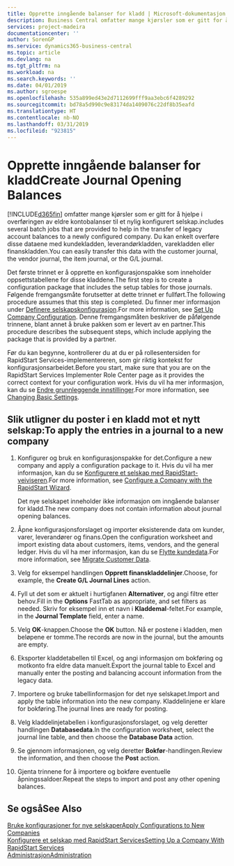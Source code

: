 ```yaml
---
title: Opprette inngående balanser for kladd | Microsoft-dokumentasjon
description: Business Central omfatter mange kjørsler som er gitt for å hjelpe i overføringen av eldre kontobalanser til et nylig konfigurert selskap. Du kan enkelt overføre disse dataene med kladdebokføringer.
services: project-madeira
documentationcenter: ''
author: SorenGP
ms.service: dynamics365-business-central
ms.topic: article
ms.devlang: na
ms.tgt_pltfrm: na
ms.workload: na
ms.search.keywords: ''
ms.date: 04/01/2019
ms.author: sgroespe
ms.openlocfilehash: 535a899ed43e2d7112699fff9aa3ebc6f4289292
ms.sourcegitcommit: bd78a5d990c9e83174da1409076c22df8b35eafd
ms.translationtype: HT
ms.contentlocale: nb-NO
ms.lasthandoff: 03/31/2019
ms.locfileid: "923815"
---
```

# <a name="create-journal-opening-balances"></a><span data-ttu-id="7fec7-104">Opprette inngående balanser for kladd</span><span class="sxs-lookup"><span data-stu-id="7fec7-104">Create Journal Opening Balances</span></span>
[!INCLUDE[d365fin](includes/d365fin_md.md)] <span data-ttu-id="7fec7-105">omfatter mange kjørsler som er gitt for å hjelpe i overføringen av eldre kontobalanser til et nylig konfigurert selskap.</span><span class="sxs-lookup"><span data-stu-id="7fec7-105">includes several batch jobs that are provided to help in the transfer of legacy account balances to a newly configured company.</span></span> <span data-ttu-id="7fec7-106">Du kan enkelt overføre disse dataene med kundekladden, leverandørkladden, varekladden eller finanskladden.</span><span class="sxs-lookup"><span data-stu-id="7fec7-106">You can easily transfer this data with the customer journal, the vendor journal, the item journal, or the G/L journal.</span></span>

<span data-ttu-id="7fec7-107">Det første trinnet er å opprette en konfigurasjonspakke som inneholder oppsettstabellene for disse kladdene.</span><span class="sxs-lookup"><span data-stu-id="7fec7-107">The first step is to create a configuration package that includes the setup tables for those journals.</span></span> <span data-ttu-id="7fec7-108">Følgende fremgangsmåte forutsetter at dette trinnet er fullført.</span><span class="sxs-lookup"><span data-stu-id="7fec7-108">The following procedure assumes that this step is completed.</span></span> <span data-ttu-id="7fec7-109">Du finner mer informasjon under [Definere selskapskonfigurasjon](admin-set-up-company-configuration.md).</span><span class="sxs-lookup"><span data-stu-id="7fec7-109">For more information, see [Set Up Company Configuration](admin-set-up-company-configuration.md).</span></span> <span data-ttu-id="7fec7-110">Denne fremgangsmåten beskriver de påfølgende trinnene, blant annet å bruke pakken som er levert av en partner.</span><span class="sxs-lookup"><span data-stu-id="7fec7-110">This procedure describes the subsequent steps, which include applying the package that is provided by a partner.</span></span>  

<span data-ttu-id="7fec7-111">Før du kan begynne, kontrollerer du at du er på rollesentersiden for RapidStart Services-implementereren, som gir riktig kontekst for konfigurasjonsarbeidet.</span><span class="sxs-lookup"><span data-stu-id="7fec7-111">Before you start, make sure that you are on the RapidStart Services Implementer Role Center page as it provides the correct context for your configuration work.</span></span> <span data-ttu-id="7fec7-112">Hvis du vil ha mer informasjon, kan du se [Endre grunnleggende innstillinger](ui-change-basic-settings.md).</span><span class="sxs-lookup"><span data-stu-id="7fec7-112">For more information, see [Changing Basic Settings](ui-change-basic-settings.md).</span></span>

## <a name="to-apply-the-entries-in-a-journal-to-a-new-company"></a><span data-ttu-id="7fec7-113">Slik utligner du poster i en kladd mot et nytt selskap:</span><span class="sxs-lookup"><span data-stu-id="7fec7-113">To apply the entries in a journal to a new company</span></span>  
1. <span data-ttu-id="7fec7-114">Konfigurer og bruk en konfigurasjonspakke for det.</span><span class="sxs-lookup"><span data-stu-id="7fec7-114">Configure a new company and apply a configuration package to it.</span></span> <span data-ttu-id="7fec7-115">Hvis du vil ha mer informasjon, kan du se [Konfigurere et selskap med RapidStart-veiviseren](admin-how-to-configure-a-company-with-the-rapidstart-wizard.md).</span><span class="sxs-lookup"><span data-stu-id="7fec7-115">For more information, see [Configure a Company with the RapidStart Wizard](admin-how-to-configure-a-company-with-the-rapidstart-wizard.md).</span></span>  

    <span data-ttu-id="7fec7-116">Det nye selskapet inneholder ikke informasjon om inngående balanser for kladd.</span><span class="sxs-lookup"><span data-stu-id="7fec7-116">The new company does not contain information about journal opening balances.</span></span>  

2. <span data-ttu-id="7fec7-117">Åpne konfigurasjonsforslaget og importer eksisterende data om kunder, varer, leverandører og finans.</span><span class="sxs-lookup"><span data-stu-id="7fec7-117">Open the configuration worksheet and import existing data about customers, items, vendors, and the general ledger.</span></span> <span data-ttu-id="7fec7-118">Hvis du vil ha mer informasjon, kan du se [Flytte kundedata](admin-migrate-customer-data.md).</span><span class="sxs-lookup"><span data-stu-id="7fec7-118">For more information, see [Migrate Customer Data](admin-migrate-customer-data.md).</span></span>  
3. <span data-ttu-id="7fec7-119">Velg for eksempel handlingen **Opprett finanskladdelinjer**.</span><span class="sxs-lookup"><span data-stu-id="7fec7-119">Choose, for example, the **Create G/L Journal Lines** action.</span></span>  
4. <span data-ttu-id="7fec7-120">Fyll ut det som er aktuelt i hurtigfanen **Alternativer**, og angi filtre etter behov.</span><span class="sxs-lookup"><span data-stu-id="7fec7-120">Fill in the **Options** FastTab as appropriate, and set filters as needed.</span></span> <span data-ttu-id="7fec7-121">Skriv for eksempel inn et navn i **Kladdemal**-feltet.</span><span class="sxs-lookup"><span data-stu-id="7fec7-121">For example, in the **Journal Template** field, enter a name.</span></span>  
5. <span data-ttu-id="7fec7-122">Velg **OK**-knappen.</span><span class="sxs-lookup"><span data-stu-id="7fec7-122">Choose the **OK** button.</span></span> <span data-ttu-id="7fec7-123">Nå er postene i kladden, men beløpene er tomme.</span><span class="sxs-lookup"><span data-stu-id="7fec7-123">The records are now in the journal, but the amounts are empty.</span></span>  
6. <span data-ttu-id="7fec7-124">Eksporter kladdetabellen til Excel, og angi informasjon om bokføring og motkonto fra eldre data manuelt.</span><span class="sxs-lookup"><span data-stu-id="7fec7-124">Export the journal table to Excel and manually enter the posting and balancing account information from the legacy data.</span></span>
7. <span data-ttu-id="7fec7-125">Importere og bruke tabellinformasjon for det nye selskapet.</span><span class="sxs-lookup"><span data-stu-id="7fec7-125">Import and apply the table information into the new company.</span></span> <span data-ttu-id="7fec7-126">Kladdelinjene er klare for bokføring.</span><span class="sxs-lookup"><span data-stu-id="7fec7-126">The journal lines are ready for posting.</span></span>  
8. <span data-ttu-id="7fec7-127">Velg kladdelinjetabellen i konfigurasjonsforslaget, og velg deretter handlingen **Databasedata**.</span><span class="sxs-lookup"><span data-stu-id="7fec7-127">In the configuration worksheet, select the journal line table, and then choose the **Database Data** action.</span></span>  
9. <span data-ttu-id="7fec7-128">Se gjennom informasjonen, og velg deretter **Bokfør**-handlingen.</span><span class="sxs-lookup"><span data-stu-id="7fec7-128">Review the information, and then choose the **Post** action.</span></span>  
10. <span data-ttu-id="7fec7-129">Gjenta trinnene for å importere og bokføre eventuelle åpningssaldoer.</span><span class="sxs-lookup"><span data-stu-id="7fec7-129">Repeat the steps to import and post any other opening balances.</span></span>  

## <a name="see-also"></a><span data-ttu-id="7fec7-130">Se også</span><span class="sxs-lookup"><span data-stu-id="7fec7-130">See Also</span></span>  
[<span data-ttu-id="7fec7-131">Bruke konfigurasjoner for nye selskaper</span><span class="sxs-lookup"><span data-stu-id="7fec7-131">Apply Configurations to New Companies</span></span>](admin-apply-configuration-to-new-companies.md)  
[<span data-ttu-id="7fec7-132">Konfigurere et selskap med RapidStart Services</span><span class="sxs-lookup"><span data-stu-id="7fec7-132">Setting Up a Company With RapidStart Services</span></span>](admin-set-up-a-company-with-rapidstart.md)  
[<span data-ttu-id="7fec7-133">Administrasjon</span><span class="sxs-lookup"><span data-stu-id="7fec7-133">Administration</span></span>](admin-setup-and-administration.md)

